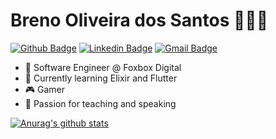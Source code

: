 # Breno Oliveira dos Santos 🧑🏼‍💻

[![Github Badge](https://img.shields.io/badge/-Github-000?style=flat-square&logo=Github&logoColor=white&link=https://github.com/lucasgdb)](https://github.com/brenoos)
[![Linkedin Badge](https://img.shields.io/badge/-LinkedIn-blue?style=flat-square&logo=Linkedin&logoColor=white&link=https://www.linkedin.com/in/rebeccamanzi/)](https://www.linkedin.com/in/brenoos/)
[![Gmail Badge](https://img.shields.io/badge/-Gmail-c14438?style=flat-square&logo=Gmail&logoColor=white&link=mailto:breno.oliver07@gmail.com)](mailto:breno.oliver07@gmail.com)

 - 💙   Software Engineer @ Foxbox Digital
 - 🌱   Currently learning Elixir and Flutter
 - 🎮   Gamer
 - 💬   Passion for teaching and speaking

[![Anurag's github stats](https://github-readme-stats.vercel.app/api?username=brenoos&count_private=true&include_all_commits=true&show_icons=true&theme=dracula)](https://github.com/anuraghazra/github-readme-stats)
